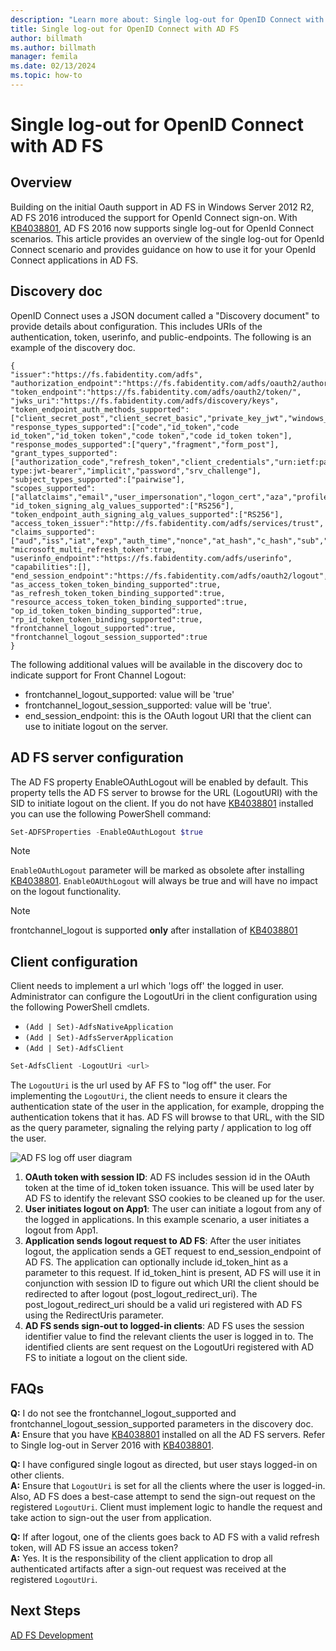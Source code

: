 ```yaml
---
description: "Learn more about: Single log-out for OpenID Connect with AD FS"
title: Single log-out for OpenID Connect with AD FS
author: billmath
ms.author: billmath
manager: femila
ms.date: 02/13/2024
ms.topic: how-to
---
```


#  Single log-out for OpenID Connect with AD FS

## Overview
Building on the initial Oauth support in AD FS in Windows Server 2012 R2, AD FS 2016 introduced the support for OpenId Connect sign-on. With [KB4038801](https://support.microsoft.com/en-gb/help/4038801/windows-10-update-kb4038801), AD FS 2016 now supports single log-out for OpenId Connect scenarios. This article provides an overview of the single log-out for OpenId Connect scenario and provides guidance on how to use it for your OpenId Connect applications in AD FS.


## Discovery doc
OpenID Connect uses a JSON document called a "Discovery document" to provide details about configuration.  This includes URIs of the authentication, token, userinfo, and public-endpoints.  The following is an example of the discovery doc.

```
{
"issuer":"https://fs.fabidentity.com/adfs",
"authorization_endpoint":"https://fs.fabidentity.com/adfs/oauth2/authorize/",
"token_endpoint":"https://fs.fabidentity.com/adfs/oauth2/token/",
"jwks_uri":"https://fs.fabidentity.com/adfs/discovery/keys",
"token_endpoint_auth_methods_supported":["client_secret_post","client_secret_basic","private_key_jwt","windows_client_authentication"],
"response_types_supported":["code","id_token","code id_token","id_token token","code token","code id_token token"],
"response_modes_supported":["query","fragment","form_post"],
"grant_types_supported":["authorization_code","refresh_token","client_credentials","urn:ietf:params:oauth:grant-type:jwt-bearer","implicit","password","srv_challenge"],
"subject_types_supported":["pairwise"],
"scopes_supported":["allatclaims","email","user_impersonation","logon_cert","aza","profile","vpn_cert","winhello_cert","openid"],
"id_token_signing_alg_values_supported":["RS256"],
"token_endpoint_auth_signing_alg_values_supported":["RS256"],
"access_token_issuer":"http://fs.fabidentity.com/adfs/services/trust",
"claims_supported":["aud","iss","iat","exp","auth_time","nonce","at_hash","c_hash","sub","upn","unique_name","pwd_url","pwd_exp","sid"],
"microsoft_multi_refresh_token":true,
"userinfo_endpoint":"https://fs.fabidentity.com/adfs/userinfo",
"capabilities":[],
"end_session_endpoint":"https://fs.fabidentity.com/adfs/oauth2/logout",
"as_access_token_token_binding_supported":true,
"as_refresh_token_token_binding_supported":true,
"resource_access_token_token_binding_supported":true,
"op_id_token_token_binding_supported":true,
"rp_id_token_token_binding_supported":true,
"frontchannel_logout_supported":true,
"frontchannel_logout_session_supported":true
}

```



The following additional values will be available in the discovery doc to indicate support for Front Channel Logout:

- frontchannel_logout_supported: value will be 'true'
- frontchannel_logout_session_supported: value will be 'true'.
- end_session_endpoint: this is the OAuth logout URI that the client can use to initiate logout on the server.


## AD FS server configuration
The AD FS property EnableOAuthLogout will be enabled by default.  This property tells the AD FS server to browse for the URL (LogoutURI) with the SID to initiate logout on the client.
If you do not have [KB4038801](https://support.microsoft.com/en-gb/help/4038801/windows-10-update-kb4038801) installed you can use the following PowerShell command:

```PowerShell
Set-ADFSProperties -EnableOAuthLogout $true
```

>[!NOTE]
> `EnableOAuthLogout` parameter will be marked as obsolete after installing [KB4038801](https://support.microsoft.com/en-gb/help/4038801/windows-10-update-kb4038801). `EnableOAUthLogout` will always be true and will have no impact on the logout functionality.

>[!NOTE]
>frontchannel_logout is supported **only** after installation of [KB4038801](https://support.microsoft.com/en-gb/help/4038801/windows-10-update-kb4038801)

## Client configuration
Client needs to implement a url which 'logs off' the logged in user. Administrator can configure the LogoutUri in the client configuration using the following PowerShell cmdlets.


- `(Add | Set)-AdfsNativeApplication`
- `(Add | Set)-AdfsServerApplication`
- `(Add | Set)-AdfsClient`

```PowerShell
Set-AdfsClient -LogoutUri <url>
```

The `LogoutUri` is the url used by AF FS to "log off" the user. For implementing the `LogoutUri`, the client needs to ensure it clears the authentication state of the user in the application, for example, dropping the authentication tokens that it has. AD FS will browse to that URL, with the SID as the query parameter, signaling the relying party / application to log off the user.

![AD FS log off user diagram](media/ad-fs-logout-openid-connect/adfs_single_logout2.png)

1.	**OAuth token with session ID**: AD FS includes session id in the OAuth token at the time of id_token token issuance. This will be used later by AD FS to identify the relevant SSO cookies to be cleaned up for the user.
2.	**User initiates logout on App1**: The user can initiate a logout from any of the logged in applications. In this example scenario, a user initiates a logout from App1.
3.	**Application sends logout request to AD FS**: After the user initiates logout, the application sends a GET request to end_session_endpoint of AD FS. The application can optionally include id_token_hint as a parameter to this request. If id_token_hint is present, AD FS will use it in conjunction with session ID to figure out which URI the client should be redirected to after logout (post_logout_redirect_uri).  The post_logout_redirect_uri should be a valid uri registered with AD FS using the RedirectUris parameter.
4.	**AD FS sends sign-out to logged-in clients**: AD FS uses the session identifier value to find the relevant clients the user is logged in to. The identified clients are sent request on the LogoutUri registered with AD FS to initiate a logout on the client side.

## FAQs
**Q:** I do not see the frontchannel_logout_supported and frontchannel_logout_session_supported parameters in the discovery doc.</br>
**A:** Ensure that you have [KB4038801](https://support.microsoft.com/en-gb/help/4038801/windows-10-update-kb4038801) installed on all the AD FS servers. Refer to Single log-out in Server 2016 with [KB4038801](https://support.microsoft.com/en-gb/help/4038801/windows-10-update-kb4038801).

**Q:** I have configured single logout as directed, but user stays logged-in on other clients.</br>
**A:** Ensure that `LogoutUri` is set for all the clients where the user is logged-in. Also, AD FS does a best-case attempt to send the sign-out request on the registered `LogoutUri`. Client must implement logic to handle the request and take action to sign-out the user from application.</br>

**Q:** If after logout, one of the clients goes back to AD FS with a valid refresh token, will AD FS issue an access token?</br>
**A:** Yes. It is the responsibility of the client application to drop all authenticated artifacts after a sign-out request was received at the registered `LogoutUri`.


## Next Steps
[AD FS Development](../../ad-fs/AD-FS-Development.md)
